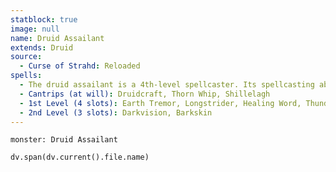 ```yaml
---
statblock: true
image: null
name: Druid Assailant
extends: Druid
source:
  - Curse of Strahd: Reloaded
spells:
  - The druid assailant is a 4th-level spellcaster. Its spellcasting ability is Wisdom (spell save DC 12, +4 to hit with spell attacks). It has the following druid spells prepared
  - Cantrips (at will): Druidcraft, Thorn Whip, Shillelagh
  - 1st Level (4 slots): Earth Tremor, Longstrider, Healing Word, Thunderwave
  - 2nd Level (3 slots): Darkvision, Barkskin
---
```


```statblock
monster: Druid Assailant
```

```dataviewjs
dv.span(dv.current().file.name)
```